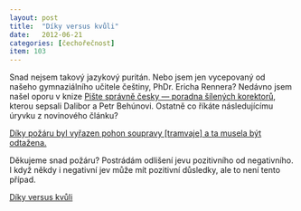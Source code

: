 ```yaml
---
layout: post
title:  "Díky versus kvůli"
date:   2012-06-21
categories: [čechořečnost]
item: 103
---
```

Snad nejsem takový jazykový puritán. Nebo jsem jen vycepovaný od našeho gymnaziálního učitele češtiny, PhDr. Ericha Rennera? Nedávno jsem 
našel oporu v knize [Pište správně česky ― poradna šílených korektorů](http://www.kosmas.cz/detail.asp?cislo=151216&afil=1102), kterou sepsali Dalibor a Petr Behúnovi. Ostatně co říkáte 
následujícímu úryvku z novinového článku? 
<!--more-->

[Díky požáru byl vyřazen pohon soupravy [tramvaje] a ta musela být odtažena.](http://zpravy.idnes.cz/obrazem-hasici-likvidovali-pozar-tramvaje-fj5-/krimi.aspx?c=A061025_083718_krimi_cen)

Děkujeme snad požáru? Postrádám odlišení jevu pozitivního od negativního. I když někdy i negativní jev může mít pozitivní důsledky, ale to není tento případ.

<script type="text/javascript" charset="utf-8" src="http://static.polldaddy.com/p/6333142.js"></script>
<noscript><a href="http://polldaddy.com/poll/6333142/">Díky versus kvůli</a></noscript>